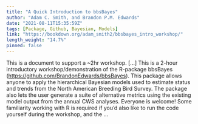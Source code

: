 ```yaml
---
title: "A Quick Introduction to bbsBayes"
author: "Adam C. Smith, and Brandon P.M. Edwards"
date: "2021-08-11T15:35:59Z"
tags: [Package, Github, Bayesian, Models]
link: "https://bookdown.org/adam_smith2/bbsbayes_intro_workshop/"
length_weight: "14.7%"
pinned: false
---
```


This is a document to support a ~2hr workshop. [...] This is a 2-hour introductory workshop/demonstration of the R-package bbsBayes (https://github.com/BrandonEdwards/bbsBayes). This package allows anyone to apply the hierarchical Bayesian models used to estimate status and trends from the North American Breeding Bird Survey. The package also lets the user generate a suite of alternative metrics using the existing model output from the annual CWS analyses. Everyone is welcome! Some familiarity working with R is required if you’d also like to run the code yourself during the workshop, and the ...
